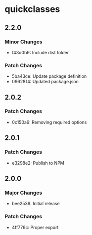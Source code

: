 # quickclasses

## 2.2.0

### Minor Changes

- f43d0b9: Include dist folder

### Patch Changes

- 5ba43ce: Update package definition
- 0962814: Updated package.json

## 2.0.2

### Patch Changes

- 0c150a6: Removing required options

## 2.0.1

### Patch Changes

- e3298e2: Publish to NPM

## 2.0.0

### Major Changes

- bee2539: Initial release

### Patch Changes

- 4ff776c: Proper export
